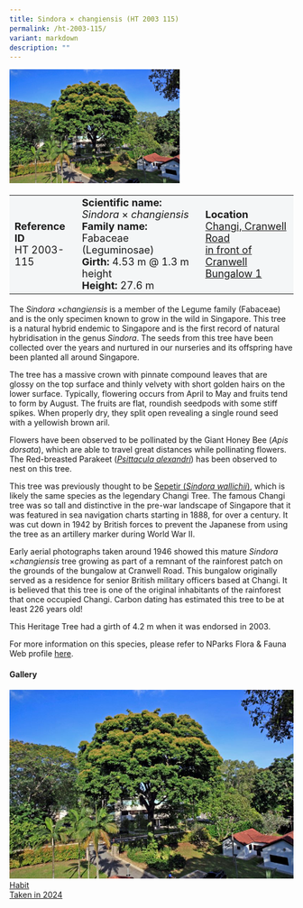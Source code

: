 ```yaml
---
title: Sindora × changiensis (HT 2003 115)
permalink: /ht-2003-115/
variant: markdown
description: ""
---
```

<div class="isomer-image-wrapper">
<img style="width: 60%" src="/images/Heritage_trees_photos/sinxcha_ht2003-115_habit.jpg"> 
</div><table style="minWidth: 100px; font-size: 18px; background: #F4F6F7">
<tbody><tr>
<td rowspan="1" colspan="1">
<strong>Reference ID</strong>
<br>HT 2003-115
</td>
<td rowspan="1" colspan="1">
<strong>Scientific name:</strong> <em>Sindora</em> × <em>changiensis</em> 
<br><strong>Family name:</strong> Fabaceae (Leguminosae)
<br><strong>Girth:</strong> 4.53 m @ 1.3 m height
<br><strong>Height: </strong>27.6 m
</td>
<td rowspan="1" colspan="1">
<strong>Location</strong><a href="https://www.onemap.gov.sg/?lat=1.3888999999989582&amp;lng=103.97697299999797">
<br>Changi, Cranwell Road<br> in front of Cranwell Bungalow 1</a>
</td>
</tr>
</tbody></table>
<p>The <em>Sindora</em> ×<em>changiensis</em> is a member of the Legume family (Fabaceae) and is the only specimen known to grow in the wild in Singapore. This tree is a natural hybrid&nbsp;endemic to Singapore&nbsp;and is the first record of natural hybridisation in the genus&nbsp;<em>Sindora</em>. The seeds from this tree have been collected over the years and nurtured in our nurseries and its offspring have been planted all around Singapore.</p>

<p>The tree has a massive crown with pinnate compound leaves that are glossy on the top surface and thinly velvety with short golden hairs on the lower surface. Typically, flowering occurs from April to May and fruits tend to form by August. The fruits are flat, roundish seedpods with some stiff spikes. When properly dry, they split open revealing a single round seed with a yellowish brown aril.</p>

<p>Flowers have been observed to be pollinated by the Giant Honey Bee (<em>Apis dorsata</em>), which are able to travel great distances while pollinating flowers. The Red-breasted Parakeet (<a href="https://www.nparks.gov.sg/florafaunaweb/fauna/6/1/614"><em>Psittacula alexandri</em></a>) has been observed to nest on this tree.</p>

<p>This tree was previously thought to be <a href="https://www.nparks.gov.sg/florafaunaweb/flora/3/1/3130">Sepetir (<em>Sindora wallichii</em>)</a>, which is likely the same species as the legendary Changi Tree. The famous Changi tree was so tall and distinctive in the pre-war landscape of Singapore that it was featured in sea navigation charts starting in 1888, for over a century. It was cut down in 1942 by British forces to prevent the Japanese from using the tree as an artillery marker during World War II.</p>

<p>Early aerial photographs taken around 1946 showed this mature <em>Sindora</em> ×<em>changiensis</em> tree growing as part of a remnant of the rainforest patch on the grounds of the bungalow at Cranwell Road. This bungalow originally served as a residence for senior British military officers based at Changi. It is believed that this tree is one of the original inhabitants of the rainforest that once occupied Changi. Carbon dating has estimated this tree to be at least 226 years old!</p>

<p>This Heritage Tree had a girth of 4.2 m when it was endorsed in 2003.</p>
	
<p>For more information on this species, please refer to NParks Flora &amp; Fauna Web profile <a href="https://www.nparks.gov.sg/florafaunaweb/flora/8/6/8621">here</a>.</p>

<h4><b>Gallery</b></h4>
<div class="isomer-card-grid">
<a href="/images/Heritage_trees_photos/sinxcha_ht2003-115_habit.jpg" class="isomer-card">
<div class="isomer-card-image">
<div class="isomer-image-wrapper"><img src="/images/Heritage_trees_photos/sinxcha_ht2003-115_habit.jpg"></div></div>
<div class="isomer-card-body"><div class="isomer-card-title">Habit</div><div class="isomer-card-description">Taken in 2024</div></div></a><br></div>